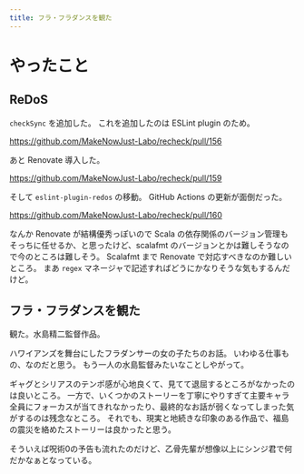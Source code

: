 ```yaml
---
title: フラ・フラダンスを観た
---
```


# やったこと

## ReDoS

`checkSync` を追加した。
これを追加したのは ESLint plugin のため。

<https://github.com/MakeNowJust-Labo/recheck/pull/156>

あと Renovate 導入した。

<https://github.com/MakeNowJust-Labo/recheck/pull/159>

そして `eslint-plugin-redos` の移動。
GitHub Actions の更新が面倒だった。

<https://github.com/MakeNowJust-Labo/recheck/pull/160>

なんか Renovate が結構優秀っぽいので Scala の依存関係のバージョン管理もそっちに任せるか、と思ったけど、scalafmt のバージョンとかは難しそうなので今のところは難しそう。
Scalafmt まで Renovate で対応すべきなのか難しいところ。
まあ `regex` マネージャで記述すればどうにかなりそうな気もするんだけど。

## フラ・フラダンスを観た

観た。水島精二監督作品。

ハワイアンズを舞台にしたフラダンサーの女の子たちのお話。
いわゆる仕事もの、なのだと思う。
もう一人の水島監督みたいなことしやがって。

ギャグとシリアスのテンポ感が心地良くて、見てて退屈するところがなかったのは良いところ。
一方で、いくつかのストーリーを丁寧にやりすぎて主要キャラ全員にフォーカスが当てきれなかったり、最終的なお話が弱くなってしまった気がするのは残念なところ。
それでも、現実と地続きな印象のある作品で、福島の震災を絡めたストーリーは良かったと思う。

そういえば呪術0の予告も流れたのだけど、乙骨先輩が想像以上にシンジ君で何だかなぁとなっている。
